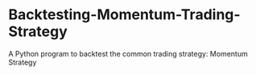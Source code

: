 # Backtesting-Momentum-Trading-Strategy
A Python program to backtest the common trading strategy: Momentum Strategy
